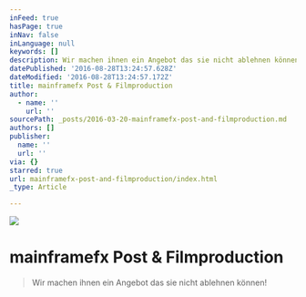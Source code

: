 ```yaml
---
inFeed: true
hasPage: true
inNav: false
inLanguage: null
keywords: []
description: Wir machen ihnen ein Angebot das sie nicht ablehnen können!
datePublished: '2016-08-28T13:24:57.628Z'
dateModified: '2016-08-28T13:24:57.172Z'
title: mainframefx Post & Filmproduction
author:
  - name: ''
    url: ''
sourcePath: _posts/2016-03-20-mainframefx-post-and-filmproduction.md
authors: []
publisher:
  name: ''
  url: ''
via: {}
starred: true
url: mainframefx-post-and-filmproduction/index.html
_type: Article

---
```

![](https://the-grid-user-content.s3-us-west-2.amazonaws.com/88572e22-6feb-491d-b512-493bfb083225.png)

# mainframefx Post & Filmproduction

> Wir machen ihnen ein Angebot das sie nicht ablehnen können!